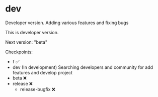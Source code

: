 # dev
Developer version. Adding various features and fixing bugs

This is developer version.

Next version: "beta"


Checkpoints:
 - f ✅
 - dev (In development) Searching developers and community for add features and develop project
 - beta ❌
 - release ❌
   - release-bugfix ❌
